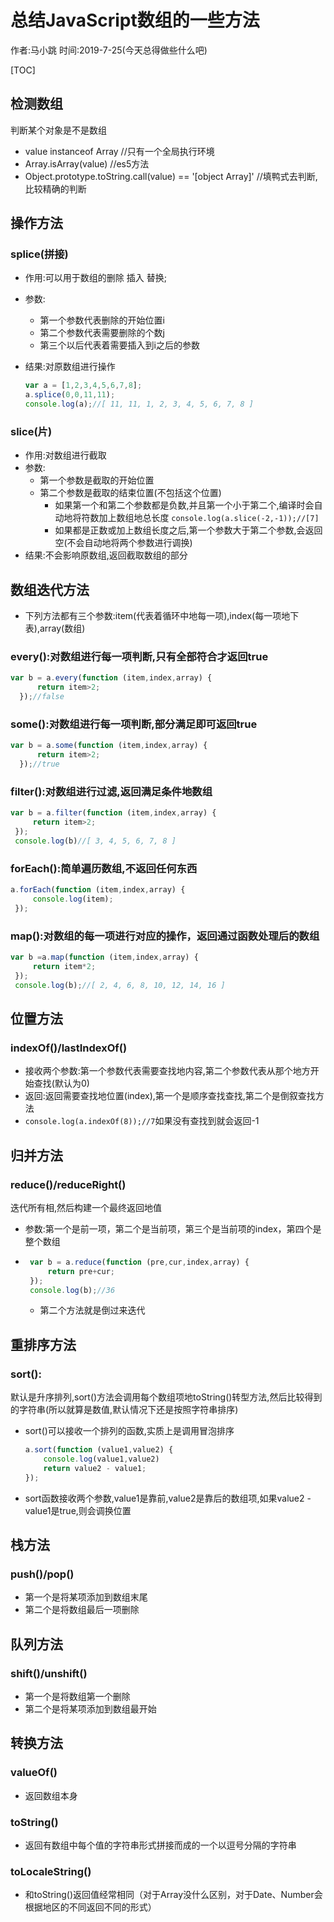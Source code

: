 # 总结JavaScript数组的一些方法

作者:马小跳      时间:2019-7-25(今天总得做些什么吧)

[TOC]

## 检测数组
判断某个对象是不是数组
- value instanceof Array    //只有一个全局执行环境
- Array.isArray(value)      //es5方法
- Object.prototype.toString.call(value) == '[object Array]'     //填鸭式去判断,比较精确的判断
## 操作方法
### splice(拼接)
- 作用:可以用于数组的删除 插入 替换;

- 参数:
    - 第一个参数代表删除的开始位置i
    - 第二个参数代表需要删除的个数j
    - 第三个以后代表着需要插入到i之后的参数
    
- 结果:对原数组进行操作

  ```js
  var a = [1,2,3,4,5,6,7,8];
  a.splice(0,0,11,11);
  console.log(a);//[ 11, 11, 1, 2, 3, 4, 5, 6, 7, 8 ]
  ```

  

### slice(片)
- 作用:对数组进行截取
- 参数:
    - 第一个参数是截取的开始位置
    - 第二个参数是截取的结束位置(不包括这个位置)
        - 如果第一个和第二个参数都是负数,并且第一个小于第二个,编译时会自动地将符数加上数组地总长度
        `console.log(a.slice(-2,-1));//[7]`
        - 如果都是正数或加上数组长度之后,第一个参数大于第二个参数,会返回空(不会自动地将两个参数进行调换)
- 结果:不会影响原数组,返回截取数组的部分

## 数组迭代方法
- 下列方法都有三个参数:item(代表着循环中地每一项),index(每一项地下表),array(数组)

### every():对数组进行每一项判断,只有全部符合才返回true

```js
var b = a.every(function (item,index,array) {
      return item>2;
  });//false
```



### some():对数组进行每一项判断,部分满足即可返回true
```js
var b = a.some(function (item,index,array) {
      return item>2;
  });//true
```


### filter():对数组进行过滤,返回满足条件地数组
```js
var b = a.filter(function (item,index,array) {
     return item>2;
 });
 console.log(b)//[ 3, 4, 5, 6, 7, 8 ]
```


### forEach():简单遍历数组,不返回任何东西

```js
a.forEach(function (item,index,array) {
     console.log(item);
 });
```

### map():对数组的每一项进行对应的操作，返回通过函数处理后的数组
```js
var b =a.map(function (item,index,array) {
     return item*2;
 });
 console.log(b);//[ 2, 4, 6, 8, 10, 12, 14, 16 ]
```

## 位置方法
### indexOf()/lastIndexOf()
- 接收两个参数:第一个参数代表需要查找地内容,第二个参数代表从那个地方开始查找(默认为0)
- 返回:返回需要查找地位置(index),第一个是顺序查找查找,第二个是倒叙查找方法
- `console.log(a.indexOf(8));//7`如果没有查找到就会返回-1

## 归并方法
### reduce()/reduceRight()
迭代所有相,然后构建一个最终返回地值
- 参数:第一个是前一项，第二个是当前项，第三个是当前项的index，第四个是整个数组

- ```js
   var b = a.reduce(function (pre,cur,index,array) {
       return pre+cur;
   });
   console.log(b);//36
   ```
   
   - 第二个方法就是倒过来迭代

## 重排序方法
### sort():
默认是升序排列,sort()方法会调用每个数组项地toString()转型方法,然后比较得到的字符串(所以就算是数值,默认情况下还是按照字符串排序)

- sort()可以接收一个排列的函数,实质上是调用冒泡排序
       

  ```js
  a.sort(function (value1,value2) {
      console.log(value1,value2)
      return value2 - value1;
  });
  ```
- sort函数接收两个参数,value1是靠前,value2是靠后的数组项,如果value2 - value1是true,则会调换位置

## 栈方法
### push()/pop()
- 第一个是将某项添加到数组末尾
- 第二个是将数组最后一项删除

## 队列方法
### shift()/unshift()
-  第一个是将数组第一个删除
-  第二个是将某项添加到数组最开始

## 转换方法
### valueOf()
- 返回数组本身
### toString()
- 返回有数组中每个值的字符串形式拼接而成的一个以逗号分隔的字符串
### toLocaleString()
- 和toString()返回值经常相同（对于Array没什么区别，对于Date、Number会根据地区的不同返回不同的形式）